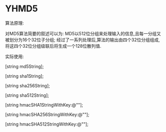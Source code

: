 # YHMD5

算法原理:

对MD5算法简要的叙述可以为:
MD5以512位分组来处理输入的信息,且每一分组又被划分为16个32位子分组;
经过了一系列处理后,算法的输出由四个32位分组组成,将这四个32位分组级联后将生成一个128位散列值.

实际使用:

[string md5String];

[string sha1String];

[string sha256String];

[string sha512String];

[string hmacSHA1StringWithKey:@""];

[string hmacSHA256StringWithKey:@""];

[string hmacSHA512StringWithKey:@""];
